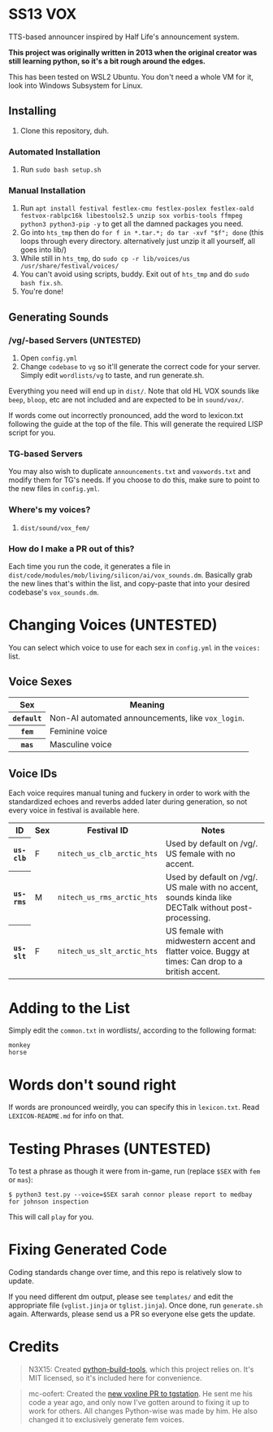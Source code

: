 # SS13 VOX

TTS-based announcer inspired by Half Life's announcement system.

**This project was originally written in 2013 when the original creator was still learning python, so it's a bit rough around the edges.** 

This has been tested on WSL2 Ubuntu. You don't need a whole VM for it, look into Windows Subsystem for Linux.

## Installing
1. Clone this repository, duh.

### Automated Installation
1. Run `sudo bash setup.sh` 

### Manual Installation
1. Run `apt install festival festlex-cmu festlex-poslex festlex-oald festvox-rablpc16k libestools2.5 unzip sox vorbis-tools ffmpeg python3 python3-pip -y` to get all the damned packages you need.
3. Go into `hts_tmp` then do `for f in *.tar.*; do tar -xvf "$f"; done` (this loops through every directory. alternatively just unzip it all yourself, all goes into lib/)
4. While still in `hts_tmp`, do `sudo cp -r lib/voices/us /usr/share/festival/voices/`
5. You can't avoid using scripts, buddy. Exit out of `hts_tmp` and do `sudo bash fix.sh`.
6. You're done!

## Generating Sounds

### /vg/-based Servers (UNTESTED)
1. Open `config.yml`
1. Change `codebase` to `vg` so it'll generate the correct code for your server.
Simply edit `wordlists/vg` to taste, and run generate.sh.

Everything you need will end up in `dist/`. Note that old HL VOX sounds like `beep`, `bloop`, etc are not included and are expected to be in `sound/vox/`.

If words come out incorrectly pronounced, add the word to lexicon.txt following the guide at the top of the file. This will generate the required LISP script for you.

### TG-based Servers
You may also wish to duplicate `announcements.txt` and `voxwords.txt` and modify them for TG's needs.  If you choose to do this, make sure to point to the new files in `config.yml`.

### Where's my voices?
1. `dist/sound/vox_fem/`

### How do I make a PR out of this?
Each time you run the code, it generates a file in `dist/code/modules/mob/living/silicon/ai/vox_sounds.dm`. Basically grab the new lines that's within the list, and copy-paste that into your desired codebase's `vox_sounds.dm`.

# Changing Voices (UNTESTED)
You can select which voice to use for each sex in `config.yml` in the `voices:` list.

## Voice Sexes
<table><tr><th>Sex</th><th>Meaning</th></tr>
<tr><th><code>default</code></th><td>Non-AI automated announcements, like <code>vox_login</code>.</td></tr>
<tr><th><code>fem</code></th><td>Feminine voice</td></tr>
<tr><th><code>mas</code></th><td>Masculine voice</td></tr>
</table>

## Voice IDs
Each voice requires manual tuning and fuckery in order to work with the standardized echoes and reverbs added later during generation, so not every voice in festival is available here.

<table><tr><th>ID</th><th>Sex</th><th>Festival ID</th><th>Notes</th></tr>
<tr><th><code>us-clb</code></th><td>F</td><td><code>nitech_us_clb_arctic_hts</code></td><td>Used by default on /vg/.  US female with no accent.</td></tr>
<tr><th><code>us-rms</code></th><td>M</td><td><code>nitech_us_rms_arctic_hts</code></td><td>Used by default on /vg/.  US male with no accent, sounds kinda like DECTalk without post-processing.</td></tr>
<tr><th><code>us-slt</code></th><td>F</td><td><code>nitech_us_slt_arctic_hts</code></td><td>US female with midwestern accent and flatter voice. Buggy at times: Can drop to a british accent.</td></tr>
</table>

# Adding to the List

Simply edit the `common.txt` in wordlists/, according to the following format:

```
monkey
horse
```

# Words don't sound right
If words are pronounced weirdly, you can specify this in `lexicon.txt`. Read `LEXICON-README.md` for info on that.

# Testing Phrases (UNTESTED)

To test a phrase as though it were from in-game, run (replace `$SEX` with `fem` or `mas`):

```shell
$ python3 test.py --voice=$SEX sarah connor please report to medbay for johnson inspection
```

This will call `play` for you.

# Fixing Generated Code

Coding standards change over time, and this repo is relatively slow to update.  

If you need different dm output, please see `templates/` and edit the appropriate file (`vglist.jinja` or `tglist.jinja`).  Once done, run `generate.sh` again.  Afterwards, please send us a PR so everyone else gets the update.

# Credits
> N3X15: Created [python-build-tools](https://gitlab.com/N3X15/python-build-tools/), which this project relies on. It's MIT licensed, so it's included here for convenience.

> mc-oofert: Created the [new voxline PR to tgstation](https://github.com/tgstation/tgstation/pull/84499). He sent me his code a year ago, and only now I've gotten around to fixing it up to work for others. All changes Python-wise was made by him. He also changed it to exclusively generate fem voices.